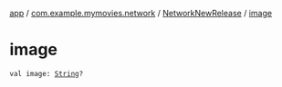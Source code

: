 [app](../../index.md) / [com.example.mymovies.network](../index.md) / [NetworkNewRelease](index.md) / [image](./image.md)

# image

`val image: `[`String`](https://kotlinlang.org/api/latest/jvm/stdlib/kotlin/-string/index.html)`?`